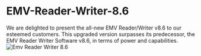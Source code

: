 # EMV-Reader-Writer-8.6
We are delighted to present the all-new EMV Reader/Writer v8.6 to our esteemed customers. This upgraded version surpasses its predecessor, the EMV Reader Writer Software v8.6, in terms of power and capabilities.
![Emv Reader Writer 8.6](https://raw.githubusercontent.com/gsmcloner/EMV-Reader-Writer-8.6/refs/heads/main/emv86.PNG)
